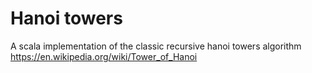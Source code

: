 # Hanoi towers
A scala implementation of the classic recursive hanoi towers algorithm
https://en.wikipedia.org/wiki/Tower_of_Hanoi


